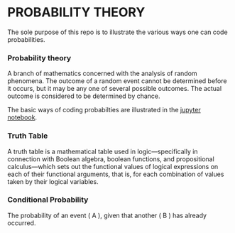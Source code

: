 # PROBABILITY THEORY
The sole purpose of this repo is to illustrate the various ways one can code probabilities.

### **Probability theory** 

A branch of mathematics concerned with the analysis of random phenomena. The outcome of a random event cannot be determined before it occurs, but it may be any one of several possible outcomes. The actual outcome is considered to be determined by chance.

The basic ways of coding probabilties are illustrated in the [jupyter notebook](https://github.com/Tobi-DataDetective/Coding_Probabilities/blob/master/DAN%20Probabilities.ipynb).

### Truth Table
A truth table is a mathematical table used in logic—specifically in connection with Boolean algebra, boolean functions, and propositional calculus—which sets out the functional values of logical expressions on each of their functional arguments, that is, for each combination of values taken by their logical variables.

### Conditional Probability
The probability of an event ( A ), given that another ( B ) has already occurred.
